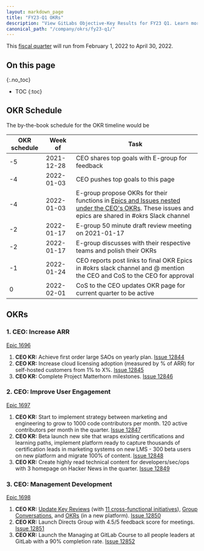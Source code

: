 ```yaml
---
layout: markdown_page
title: "FY23-Q1 OKRs"
description: "View GitLabs Objective-Key Results for FY23 Q1. Learn more here!"
canonical_path: "/company/okrs/fy23-q1/"
---
```


This [fiscal quarter](/handbook/finance/#fiscal-year) will run from February 1, 2022 to April 30, 2022.

## On this page
{:.no_toc}

- TOC
{:toc}

## OKR Schedule
The by-the-book schedule for the OKR timeline would be

| OKR schedule | Week of | Task |
| ------ | ------ | ------ |
| -5 | 2021-12-28 | CEO shares top goals with E-group for feedback |
| -4 | 2022-01-03 | CEO pushes top goals to this page |
| -4 | 2022-01-03 | E-group propose OKRs for their functions in [Epics and Issues nested under the CEO's OKRs](/company/okrs/#executives-propose-okrs-for-their-functions). These issues and epics are shared in #okrs Slack channel |
| -2 | 2022-01-17 | E-group 50 minute draft review meeting on 2021-01-17 |
| -2 | 2022-01-17 | E-group discusses with their respective teams and polish their OKRs |
| -1 | 2022-01-24 | CEO reports post links to final OKR Epics in #okrs slack channel and @ mention the CEO and CoS to the CEO for approval |
| 0  | 2022-02-01 | CoS to the CEO updates OKR page for current quarter to be active |


## OKRs

### 1. CEO: Increase ARR
[Epic 1696](https://gitlab.com/groups/gitlab-com/-/epics/1696)
   1. **CEO KR:** Achieve first order large SAOs on yearly plan. [Issue 12844](https://gitlab.com/gitlab-com/www-gitlab-com/-/issues/12844)
   1. **CEO KR:** Increase cloud licensing adoption (measured by % of ARR) for self-hosted customers from 1% to X%. [Issue 12845](https://gitlab.com/gitlab-com/www-gitlab-com/-/issues/12845)
   1. **CEO KR:** Complete Project Matterhorn milestones. [Issue 12846](https://gitlab.com/gitlab-com/www-gitlab-com/-/issues/12846)

### 2. CEO: Improve User Engagement
[Epic 1697](https://gitlab.com/groups/gitlab-com/-/epics/1697)
   1. **CEO KR:** Start to implement strategy between marketing and engineering to grow to 1000 code contributors per month. 120 active contributors per month in the quarter. [Issue 12847](https://gitlab.com/gitlab-com/www-gitlab-com/-/issues/12847)
   1. **CEO KR:** Beta launch new site that wraps existing certifications and learning paths, implement platform ready to capture thousands of certification leads in marketing systems on new LMS - 300 beta users on new platform and migrate 100% of content. [Issue 12848](https://gitlab.com/gitlab-com/www-gitlab-com/-/issues/12848)
   1. **CEO KR:** Create highly read technical content for developers/sec/ops with 3 homepage on Hacker News in the quarter. [Issue 12849](https://gitlab.com/gitlab-com/www-gitlab-com/-/issues/12849)

### 3. CEO: Management Development
[Epic 1698](https://gitlab.com/groups/gitlab-com/-/epics/1698)
   1. **CEO KR:** [Update Key Reviews](/handbook/key-review/) (with [11 cross-functional initiatives](https://about.gitlab.com/company/team/structure/working-groups/#11-cross-functional-initiatives)), [Group Conversations](/handbook/group-conversations/), and [OKRs](/company/okrs/) (in a new platform). [Issue 12850](https://gitlab.com/gitlab-com/www-gitlab-com/-/issues/12850)
   1. **CEO KR:** Launch Directs Group with 4.5/5 feedback score for meetings. [Issue 12851](https://gitlab.com/gitlab-com/www-gitlab-com/-/issues/12851)
   1. **CEO KR:** Launch the Managing at GitLab Course to all people leaders at GitLab with a 90% completion rate. [Issue 12852](https://gitlab.com/gitlab-com/www-gitlab-com/-/issues/12852)


